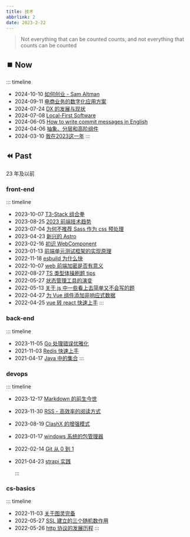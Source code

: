 ```yaml
---
title: 技术
abbrlink: 2
date: 2023-2-22
---
```


> Not everything that can be counted counts, and not everything that counts can be counted

## ⏹️ Now

::: timeline

- 2024-10-10 [如何创业 - Sam Altman](/post/20241010)
- 2024-09-11 [电商业务的数字化应用方案](/post/20240911)
- 2024-07-24 [DX 的发展与现状](/post/20270724)
- 2024-07-08 [Local-First Software](/post/20270708)
- 2024-06-05 [How to write commit messages in English](/post/20240605)
- 2024-04-06 [抽象、分层和高阶组件](/post/57474)
- 2024-03-10 [我在2023这一年](/post/2024031002)
  :::

## ⏪️ Past

23 年及以前

### front-end

::: timeline

- 2023-10-07 [T3-Stack 组合拳](/post/37761)
- 2023-08-25 [2023 前端技术趋势](/post/13246)
- 2023-07-04 [为何不推荐 Sass 作为 css 预处理](/post/50630)
- 2023-04-23 [新兴的 Astro](/post/33106)
- 2023-02-16 [初识 WebComponent](/post/43136)
- 2023-01-13 [前端单元测试框架的实现原理](/post/34542)
- 2022-11-18 [esbuild 为什么快](/post/33235)
- 2022-10-07 [web 前端加密是否有意义](/post/43174)
- 2022-08-27 [TS 类型体操刷题 tips](/post/65455)
- 2022-05-27 [状态管理工具的演变](/post/717)
- 2022-05-13 [关于 js 中一些看上去简单又不会写的题](/post/30326)
- 2022-04-27 [为 Vue 组件添加非响应式数据](/post/45352)
- 2022-04-25 [vue 转 react 快速上手](/post/7380)
  :::

### back-end

::: timeline

- 2023-11-05 [Go 处理错误优雅化](/post/38096)
- 2021-11-03 [Redis 快速上手](/post/43269)
- 2021-04-17 [Java 中的集合](/post/4351)
  :::

### devops

::: timeline

- 2023-12-17 [Markdown 的前生今世](/post/32679)
- 2023-11-30 [RSS - 高效率的阅读方式](/post/37499)
- 2023-08-19 [ClashX 的增强模式](/post/17799)
- 2023-01-17 [windows 系统的包管理器](/post/47785)
- 2022-02-14 [Git 从 0 到 1](/post/2509)
- 2021-04-23 [strapi 实践](/post/20210423)

  :::

### cs-basics

::: timeline

- 2022-11-03 [关于图灵完备](/post/13530)
- 2022-05-27 [SSL 建立的三个随机数作用](/post/25789)
- 2022-05-26 [http 协议的发展历程](/post/55922)
  :::
